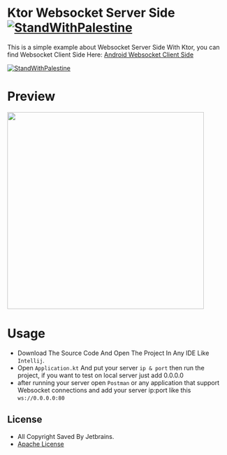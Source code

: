 # Ktor Websocket Server Side [![StandWithPalestine](https://raw.githubusercontent.com/kimoandroid/StandWithPalestine/main/assets/palestine_badge.svg)](https://github.com/kimoandroid/StandWithPalestine)
This is a simple example about Websocket Server Side With Ktor, you can find Websocket Client Side Here: [Android Websocket Client Side](https://github.com/kimoandroid/Android-WebSocketClient)

[![StandWithPalestine](https://raw.githubusercontent.com/kimoandroid/StandWithPalestine/main/assets/palestine_banner.svg)](https://github.com/kimoandroid/StandWithPalestine/blob/main/Donate.md)

# Preview
<img src="https://user-images.githubusercontent.com/69405523/223540562-dda95cfa-cae6-4789-b960-b302f9982569.png" width=450/>


# Usage
- Download The Source Code And Open The Project In Any IDE Like `Intellij`.
- Open `Application.kt` And put your server `ip & port` then run the project, if you want to test on local server just add 0.0.0.0
- after running your server open `Postman` or any application that support Websocket connections and add your server ip:port like this `ws://0.0.0.0:80
`

## License
- All Copyright Saved By Jetbrains.
- [Apache License](https://www.apache.org/licenses/LICENSE-2.0)
